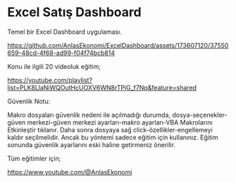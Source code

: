 # Excel Satış Dashboard

Temel bir Excel Dashboard uygulaması.

https://github.com/AnlasEkonomi/ExcelDashboard/assets/173607120/37550659-48cd-4f68-ad99-f04f74bcb814

Konu ile ilgili 20 videoluk eğitim;

https://youtube.com/playlist?list=PLK8LlaNiWQOutHcUOXV6WN8rTPjG_f7Np&feature=shared
 
Güvenlik Notu:

Makro dosyaları güvenlik nedeni ile açılmadığı durumda, dosya-seçenekler-güven merkezi-güven merkezi ayarları-makro ayarları-VBA Makrolarını Etkinleştir tıklanır. Daha sonra dosyaya sağ click-özellikler-engellemeyi kaldır seçilmelidir. Ancak bu yöntemi sadece eğitim için kullanınız. Eğitim sonunda güvenlik ayarlarını eski haline getirmeniz önerilir.

Tüm eğitimler için;

https://www.youtube.com/@AnlasEkonomi



